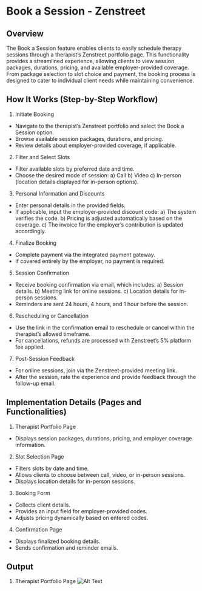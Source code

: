 # Book a Session - Zenstreet

## Overview

The Book a Session feature enables clients to easily schedule therapy sessions through a therapist’s Zenstreet portfolio page. This functionality provides a streamlined experience, allowing clients to view session packages, durations, pricing, and available employer-provided coverage. From package selection to slot choice and payment, the booking process is designed to cater to individual client needs while maintaining convenience.

## How It Works (Step-by-Step Workflow)
1. Initiate Booking

- Navigate to the therapist’s Zenstreet portfolio and select the Book a Session option.
- Browse available session packages, durations, and pricing.
- Review details about employer-provided coverage, if applicable.

2. Filter and Select Slots

- Filter available slots by preferred date and time.
- Choose the desired mode of session:
a) Call
b) Video
c) In-person (location details displayed for in-person options).

3. Personal Information and Discounts

- Enter personal details in the provided fields.
- If applicable, input the employer-provided discount code:
a) The system verifies the code.
b) Pricing is adjusted automatically based on the coverage.
c) The invoice for the employer’s contribution is updated accordingly.

4. Finalize Booking

- Complete payment via the integrated payment gateway.
- If covered entirely by the employer, no payment is required.

5. Session Confirmation

- Receive booking confirmation via email, which includes:
a) Session details.
b) Meeting link for online sessions.
c) Location details for in-person sessions.
- Reminders are sent 24 hours, 4 hours, and 1 hour before the session.

6. Rescheduling or Cancellation

- Use the link in the confirmation email to reschedule or cancel within the therapist’s allowed timeframe.
- For cancellations, refunds are processed with Zenstreet’s 5% platform fee applied.

7. Post-Session Feedback

- For online sessions, join via the Zenstreet-provided meeting link.
- After the session, rate the experience and provide feedback through the follow-up email.

## Implementation Details (Pages and Functionalities)
1. Therapist Portfolio Page

- Displays session packages, durations, pricing, and employer coverage information.

2. Slot Selection Page

- Filters slots by date and time.
- Allows clients to choose between call, video, or in-person sessions.
- Displays location details for in-person sessions.

3. Booking Form

- Collects client details.
- Provides an input field for employer-provided codes.
- Adjusts pricing dynamically based on entered codes.

4. Confirmation Page

- Displays finalized booking details.
- Sends confirmation and reminder emails.

## Output
1. Therapist Portfolio Page
![Alt Text]([https://example.com/path-to-image.jpg](https://drive.google.com/file/d/1ZKdsfZFZSQSRvT6YMXMv_bXniAZ378QY/view?usp=drive_link))

